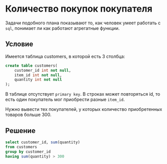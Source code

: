 # Количество покупок покупателя

Задачи подобного плана показывают то, как человек умеет работать с `sql`, понимает ли как работают агрегатные функции.

## Условие

Имеется таблица customers, в которой есть 3 столбца:

```sql
create table customers(
    customer_id int not null,
    item_id int not null,
    quantity int not null
);
```

В таблице отсутствует `primary key`.
В строках может повторяться id, то есть один покупатель мог приобрести разные `item_id`.

Нужно вывести тех покупателей, у которых количество приобретенных товаров больше 300.

## Решение

```sql
select customer_id, sum(quantity) 
from customers
group by customer_id
having sum(quantity) > 300
```
